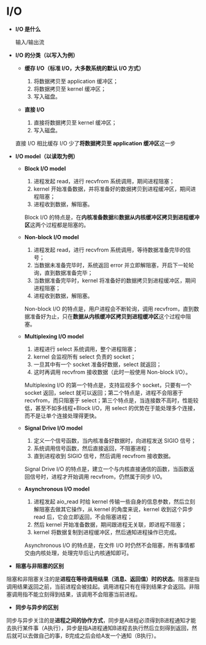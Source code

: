# I/O

- **I/O 是什么**

  输入/输出流

- **I/O 的分类（以写入为例）**

  - **缓存 I/O（标准 I/O，大多数系统的默认 I/O 方式）**
      1.  将数据拷贝至 application 缓冲区；
      2.  将数据拷贝至 kernel 缓冲区；
      3.  写入磁盘。

  - **直接 I/O**
    1.  直接将数据拷贝至 kernel 缓冲区；
    2.  写入磁盘。

  直接 I/O 相比缓存 I/O 少了**将数据拷贝至 application 缓冲区**这一步

- **I/O model（以读取为例）**

  -   **Block I/O model** 

      1.  进程发起 read，进行 recvfrom 系统调用，期间进程阻塞；
      2.  kernel 开始准备数据，并将准备好的数据拷贝到进程缓冲区，期间进程阻塞；
      3.  进程收到数据，解阻塞。

      Block I/O 的特点是，在**内核准备数据**和**数据从内核缓冲区拷贝到进程缓冲区**这两个过程都是阻塞的。

  -   **Non-block I/O model**

      1.  进程发起 read，进行 recvfrom 系统调用，等待数据准备完毕的信号；
      2.  当数据未准备完毕时，系统返回 error 并立即解阻塞，开启下一轮轮询，直到数据准备完毕；
      3.  当数据准备完毕时，kernel 将准备好的数据拷贝到进程缓冲区，期间进程阻塞；
      4.  进程收到数据，解阻塞。

      Non-block I/O 的特点是，用户进程会不断轮询，调用 recvfrom，直到数据准备好为止，只在**数据从内核缓冲区拷贝到进程缓冲区**这个过程中阻塞。

  -   **Multiplexing I/O model**

      1.  进程进行 select 系统调用，整个进程阻塞；
      2.  kernel 会监视所有 select 负责的 socket；
      3.  一旦其中有一个 socket 准备好数据，select 就返回；
      4.  这时再调用 recvfrom 接收数据（此时一般使用 Non-block I/O）。

      Multiplexing I/O 的第一个特点是，支持监视多个 socket，只要有一个 socket 返回，select 就可以返回；第二个特点是，进程不会阻塞于 recvfrom，而只阻塞于 select；第三个特点是，当连接数不高时，性能较低，甚至不如多线程+Block I/O，用 select 的优势在于能处理多个连接，而不是让单个连接处理得更快。

  -   **Signal Drive I/O model**

      1.  定义一个信号函数，当内核准备好数据时，向进程发送 SIGIO 信号；
      2.  系统调用信号函数，然后直接返回，不阻塞进程；
      3.  直到进程收到 SIGIO 信号，然后调用 recvfrom 接收数据。

      Signal Drive I/O 的特点是，建立一个与内核直接通信的函数，当函数返回信号时，进程才开始调用 recvfrom，仍然属于同步 I/O。

  -   **Asynchronous I/O model**

      1.  进程发起 aio_read 时给 kernel 传输一些自身的信息参数，然后立刻解阻塞去做其它操作，从 kernel 的角度来说，kernel 收到这个异步 read 后，它会立即返回，不会阻塞进程；
      2.  然后 kernel 开始准备数据，期间跟进程无关联，即进程不阻塞；
      3.  kernel 将数据复制到进程缓冲区，然后通知进程操作已完成。

      Asynchronous I/O 的特点是，在文件 I/O 时仍然不会阻塞，所有事情都交由内核处理，处理完毕后让内核通知即可。

- **阻塞与非阻塞的区别**

阻塞和非阻塞关注的是**进程在等待调用结果（消息、返回值）时的状态**。阻塞是指调用结果返回之前，当前进程会被挂起。调用进程只有在得到结果才会返回。非阻塞调用指不能立刻得到结果，该调用不会阻塞当前进程。

- **同步与异步的区别**

同步与异步关注的是**进程之间的协作方式**，同步是A进程必须得到B进程通知才能去执行某件事（A执行），异步是指A进程通知B进程去执行然后立刻得到返回，然后就可以去做自己的事，B完成之后会给A发一个通知（B执行）。
